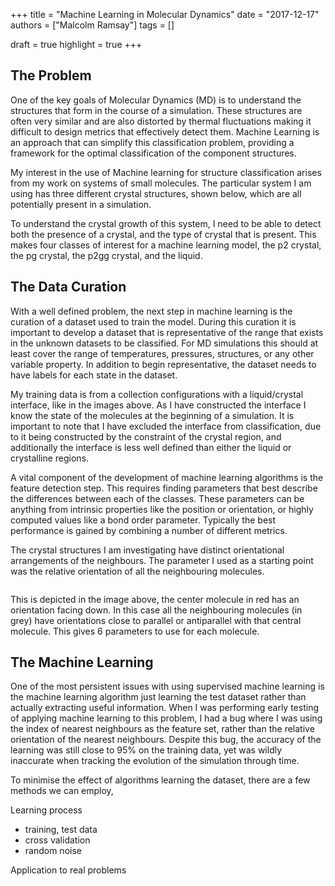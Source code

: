 +++
title = "Machine Learning in Molecular Dynamics"
date = "2017-12-17"
authors = ["Malcolm Ramsay"]
tags = []

draft = true
highlight = true
+++

The Problem
-----------

One of the key goals of Molecular Dynamics (MD) is to understand
the structures that form in the course of a simulation.
These structures are often very similar and are
also distorted by thermal fluctuations
making it difficult to design metrics that effectively detect them.
Machine Learning is an approach that can simplify this classification problem,
providing a framework for the optimal classification of the component structures.

My interest in the use of Machine learning for structure classification
arises from my work on systems of small molecules.
The particular system I am using has three different crystal structures,
shown below, which are all potentially present in a simulation.

<images>

To understand the crystal growth of this system,
I need to be able to detect both
the presence of a crystal, and
the type of crystal that is present.
This makes four classes of interest for a machine learning model,
the p2 crystal,
the pg crystal,
the p2gg crystal, and
the liquid.

The Data Curation
-----------------

With a well defined problem,
the next step in machine learning is
the curation of a dataset used to train the model.
During this curation it is important to develop a dataset
that is representative of the range that exists
in the unknown datasets to be classified.
For MD simulations this should at least cover the range of
temperatures, pressures, structures, or any other variable property.
In addition to begin representative, the dataset needs to have
labels for each state in the dataset.

<images>

My training data is from a collection configurations
with a liquid/crystal interface,
like in the images above.
As I have constructed the interface I know the state of the
molecules at the beginning of a simulation.
It is important to note that I have excluded the interface from classification,
due to it being constructed by the constraint of the crystal region,
and additionally the interface is less well defined
than either the liquid or crystalline regions.

A vital component of the development of machine learning algorithms
is the feature detection step.
This requires finding parameters that
best describe the differences
between each of the classes.
These parameters can be anything from
intrinsic properties like the position or orientation,
or highly computed values like a bond order parameter.
Typically the best performance is gained by combining
a number of different metrics.

The crystal structures I am investigating have
distinct orientational arrangements of the neighbours.
The parameter I used as a starting point was
the relative orientation of all the neighbouring molecules.

<image>

This is depicted in the image above,
the center molecule in red has an orientation facing down.
In this case all the neighbouring molecules (in grey)
have orientations close to parallel or antiparallel
with that central molecule.
This gives 6 parameters to use for each molecule.

The Machine Learning
--------------------



One of the most persistent issues with
using supervised machine learning is
the machine learning algorithm just
learning the test dataset rather than
actually extracting useful information.
When I was performing early testing of
applying machine learning to this problem,
I had a bug where I was using
the index of nearest neighbours as the feature set,
rather than the relative orientation of the nearest neighbours.
Despite this bug,
the accuracy of the learning was still
close to 95% on the training data,
yet was wildly inaccurate when
tracking the evolution of the simulation through time.

To minimise the effect of algorithms learning the dataset,
there are a few methods we can employ,


Learning process
- training, test data
- cross validation
- random noise

Application to real problems
